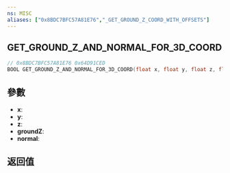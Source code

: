 ```yaml
---
ns: MISC
aliases: ["0x8BDC7BFC57A81E76","_GET_GROUND_Z_COORD_WITH_OFFSETS"]
---
```

## GET_GROUND_Z_AND_NORMAL_FOR_3D_COORD

```c
// 0x8BDC7BFC57A81E76 0x64D91CED
BOOL GET_GROUND_Z_AND_NORMAL_FOR_3D_COORD(float x, float y, float z, float* groundZ, Vector3* normal);
```

## 參數
* **x**: 
* **y**: 
* **z**: 
* **groundZ**: 
* **normal**: 

## 返回值
